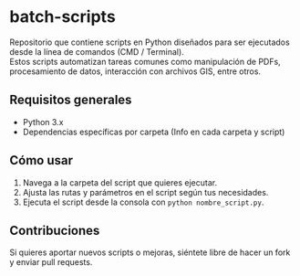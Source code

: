 # batch-scripts

Repositorio que contiene scripts en Python diseñados para ser ejecutados desde la línea de comandos (CMD / Terminal).  
Estos scripts automatizan tareas comunes como manipulación de PDFs, procesamiento de datos, interacción con archivos GIS, entre otros.

## Requisitos generales

- Python 3.x  
- Dependencias específicas por carpeta (Info en cada carpeta y script)

## Cómo usar

1. Navega a la carpeta del script que quieres ejecutar.  
2. Ajusta las rutas y parámetros en el script según tus necesidades.  
3. Ejecuta el script desde la consola con `python nombre_script.py`.

## Contribuciones

Si quieres aportar nuevos scripts o mejoras, siéntete libre de hacer un fork y enviar pull requests.

